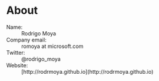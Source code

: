 # About
<dl>
  <dt>Name:</dt>
  <dd>Rodrigo Moya</dd>
  <dt>Company email:</dt>
  <dd>romoya at microsoft.com</dd>
  <dt>Twitter:</dt>
  <dd>@rodrigo_moya</dd>
  <dt>Website:</dt>
  <dd>[http://rodrmoya.github.io](http://rodrmoya.github.io)</dd>
</dl>